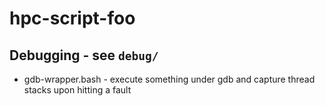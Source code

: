 # hpc-script-foo

## Debugging - see `debug/`

* gdb-wrapper.bash - execute something under gdb and capture thread stacks upon hitting a fault
